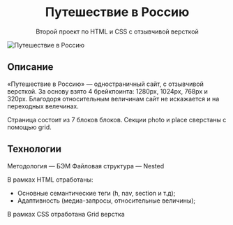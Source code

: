 <h1 align="center">Путешествие в Россию</h1>
<p align="center">Второй проект по HTML и CSS с отзывчивой версткой </p>

![Путешествие в Россию](https://postimg.cc/Wdwx4Fc0)

## Описание

«Путешествие в Россию» — одностраничный сайт, с отзывчивой версткой. За основу взято 4 брейкпоинта: 1280px, 1024px, 768px и 320px. Благодоря относительным величинам сайт не искажается и на переходных велечинах.

Страница состоит из 7 блоков блоков. Cекции photo и place сверстаны с помощью grid.

## Технологии

Методология — БЭМ
Файловая структура — Nested

В рамках HTML отработаны:

- Основные семантические теги (h, nav, section и т.д);
- Адаптивность (медиа-запросы, относительные величины);

В рамках CSS отработана Grid верстка
